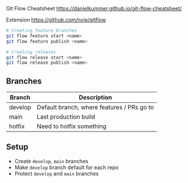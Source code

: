 

Git Flow Cheatsheet
https://danielkummer.github.io/git-flow-cheatsheet/

Extension
https://github.com/nvie/gitflow

```bash
# Creating feature branches
git flow feature start <name>
git flow feature publish <name>

# Creating releases
git flow release start <name>
git flow release publish <name>

```

## Branches

| Branch | Description |
| --- | --- |
| develop | Default branch, where features / PRs go to |
| main | Last production build |
| hotfix | Need to hotfix something |

## Setup

- Create `develop`, `main` branches
- Make `develop` branch default for each repo
- Protect `develop` and `main` branches


